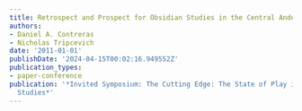 ```yaml
---
title: Retrospect and Prospect for Obsidian Studies in the Central Andes
authors:
- Daniel A. Contreras
- Nicholas Tripcevich
date: '2011-01-01'
publishDate: '2024-04-15T00:02:16.949552Z'
publication_types:
- paper-conference
publication: '*Invited Symposium: The Cutting Edge: The State of Play in World Obsidian
  Studies*'
---
```

